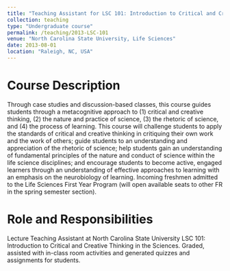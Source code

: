 ```yaml
---
title: "Teaching Assistant for LSC 101: Introduction to Critical and Creative Thinking in the Sciences"
collection: teaching
type: "Undergraduate course"
permalink: /teaching/2013-LSC-101
venue: "North Carolina State University, Life Sciences"
date: 2013-08-01
location: "Raleigh, NC, USA"
---
```


Course Description
======
Through case studies and discussion-based classes, this course guides students through a metacognitive approach to (1) critical and creative thinking, (2) the nature and practice of science, (3) the rhetoric of science, and (4) the process of learning. This course will challenge students to apply the standards of critical and creative thinking in critiquing their own work and the work of others; guide students to an understanding and appreciation of the rhetoric of science; help students gain an understanding of fundamental principles of the nature and conduct of science within the life science disciplines; and encourage students to become active, engaged learners through an understanding of effective approaches to learning with an emphasis on the neurobiology of learning. Incoming freshmen admitted to the Life Sciences First Year Program (will open available seats to other FR in the spring semester section).

Role and Responsibilities
======
Lecture Teaching Assistant at North Carolina State University LSC 101: Introduction to Critical and Creative Thinking in the Sciences. Graded, assisted with in-class room activities and generated quizzes and assignments for students.
